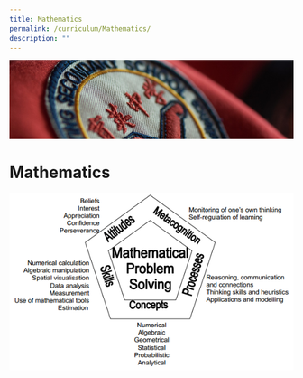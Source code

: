 ```yaml
---
title: Mathematics
permalink: /curriculum/Mathematics/
description: ""
---
```

![](/images/Curriculum.jpg)

Mathematics
===========

![](/images/Math.png)